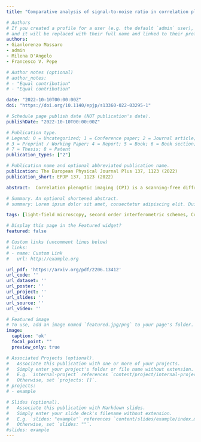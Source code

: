 ```yaml
---
title: "Comparative analysis of signal-to-noise ratio in correlation plenoptic imaging architectures"

# Authors
# If you created a profile for a user (e.g. the default `admin` user), write the username (folder name) here 
# and it will be replaced with their full name and linked to their profile.
authors:
- Gianlorenzo Massaro
- admin
- Milena D'Angelo
- Francesco V. Pepe

# Author notes (optional)
# author_notes:
# - "Equal contribution"
# - "Equal contribution"

date: "2022-10-10T00:00:00Z"
doi: "https://doi.org/10.1140/epjp/s13360-022-03295-1"

# Schedule page publish date (NOT publication's date).
publishDate: "2022-10-10T00:00:00Z"

# Publication type.
# Legend: 0 = Uncategorized; 1 = Conference paper; 2 = Journal article;
# 3 = Preprint / Working Paper; 4 = Report; 5 = Book; 6 = Book section;
# 7 = Thesis; 8 = Patent
publication_types: ["2"]

# Publication name and optional abbreviated publication name.
publication: The European Physical Journal Plus 137, 1123 (2022)
publication_short: EPJP 137, 1123 (2022) 

abstract:  Correlation plenoptic imaging (CPI) is a scanning-free diffraction-limited 3D optical imaging technique exploiting the peculiar properties of correlated light sources. CPI has been further extended to samples of interest to microscopy, such as fluorescent or scattering objects, in a modified architecture named correlation light-field microscopy (CLM). Interestingly, experiments have shown that the noise performances of CLM are significantly improved over the original CPI scheme, leading to better images and faster acquisition. In this work, we provide a theoretical foundation to such advantage by investigating the properties of both the signal-to-noise and the signal-to-background ratios of CLM and the original CPI setup. 

# Summary. An optional shortened abstract.
# summary: Lorem ipsum dolor sit amet, consectetur adipiscing elit. Duis posuere tellus ac convallis placerat. Proin tincidunt magna sed ex sollicitudin condimentum.

tags: [light-field microscopy, second order interferometric schemes, Correlation plenoptic imaging ]

# Display this page in the Featured widget?
featured: false

# Custom links (uncomment lines below)
# links:
# - name: Custom Link
#   url: http://example.org

url_pdf: 'https://arxiv.org/pdf/2206.13412'
url_code: ''
url_dataset: ''
url_poster: ''
url_project: ''
url_slides: ''
url_source: ''
url_video: ''

# Featured image
# To use, add an image named `featured.jpg/png` to your page's folder. 
image:
  caption: 'ok'
  focal_point: ""
  preview_only: true

# Associated Projects (optional).
#   Associate this publication with one or more of your projects.
#   Simply enter your project's folder or file name without extension.
#   E.g. `internal-project` references `content/project/internal-project/index.md`.
#   Otherwise, set `projects: []`.
# projects:
# - example

# Slides (optional).
#   Associate this publication with Markdown slides.
#   Simply enter your slide deck's filename without extension.
#   E.g. `slides: "example"` references `content/slides/example/index.md`.
#   Otherwise, set `slides: ""`.
#slides: example
---
```


<!-- {{% callout note %}}
Click the *Cite* button above to demo the feature to enable visitors to import publication metadata into their reference management software.
{{% /callout %}}

{{% callout note %}}
Create your slides in Markdown - click the *Slides* button to check out the example.
{{% /callout %}}

Supplementary notes can be added here, including [code, math, and images](https://wowchemy.com/docs/writing-markdown-latex/). -->
